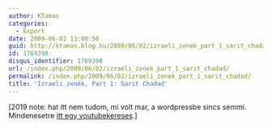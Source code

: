 ```yaml
---
author: KTamas
categories:
  - Export
date: 2009-06-02 13:00:50
guid: http://ktamas.blog.hu/2009/06/02/izraeli_zenek_part_1_sarit_chadad
id: 1769398
disqus_identifier: 1769398
url: /index.php/2009/06/02/izraeli_zenek_part_1_sarit_chadad/
permalink: /index.php/2009/06/02/izraeli_zenek_part_1_sarit_chadad/
title: 'Izraeli zenék, Part 1: Sarit Chadad'
---
```


[2019 note: hat itt nem tudom, mi volt mar, a wordpressbe sincs semmi. Mindenesetre [itt egy youtubekereses](https://www.youtube.com/results?search_query=Sarit+Chadad&page=&utm_source=opensearch).]
